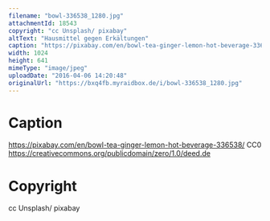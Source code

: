 ```yaml
---
filename: "bowl-336538_1280.jpg"
attachmentId: 18543
copyright: "cc Unsplash/ pixabay"
altText: "Hausmittel gegen Erkältungen"
caption: "https://pixabay.com/en/bowl-tea-ginger-lemon-hot-beverage-336538/\nCC0\nhttps://creativecommons.org/publicdomain/zero/1.0/deed.de"
width: 1024
height: 641
mimeType: "image/jpeg"
uploadDate: "2016-04-06 14:20:48"
originalUrl: "https://bxq4fb.myraidbox.de/i/bowl-336538_1280.jpg"
---
```


# Caption

https://pixabay.com/en/bowl-tea-ginger-lemon-hot-beverage-336538/
CC0
https://creativecommons.org/publicdomain/zero/1.0/deed.de

# Copyright

cc Unsplash/ pixabay
